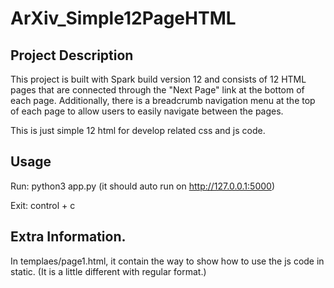 # ArXiv_Simple12PageHTML

## Project Description
This project is built with Spark build version 12 and consists of 12 HTML pages that are connected through the "Next Page" link at the bottom of each page. Additionally, there is a breadcrumb navigation menu at the top of each page to allow users to easily navigate between the pages.

This is just simple 12 html for develop related css and js code.



## Usage
Run: python3 app.py (it should auto run on http://127.0.0.1:5000)

Exit: control + c

## Extra Information.
In templaes/page1.html, it contain the way to show how to use the js code in static. (It is a little different with regular format.)
